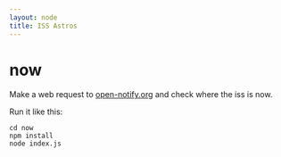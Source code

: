 ```yaml
---
layout: node
title: ISS Astros
---
```

now
======

Make a web request to [open-notify.org](http://open-notify.org/) and check where the iss is now.

Run it like this:

    cd now
    npm install
    node index.js